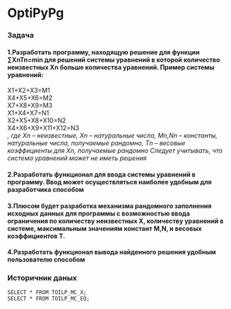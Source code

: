 # OptiPyPg

### Задача

#### 1.Разработать программу, находящую решение для функции ∑XnTn=min для решений системы уравнений в которой количество неизвестных Xn больше количества уравнений. Пример системы уравнений:
X1+X2+X3=M1<br>
X4+X5+X6=M2<br>
X7+X8+X9=M3<br>
X1+X4+X7=N1<br>
X2+X5+X8+X10=N2<br>
X4+X6+X9+X11+X12=N3<br>
_, где Xn – неизвестные, Xn – натуральные числа, Mn,Nn – константы, натуральные числа, получаемые рандомно, Тn – весовые коэффициенты для Xn, получаемые рандомно
Следует учитывать, что система уравнений может не иметь решения_<br>
#### 2.Разработать функционал для ввода системы уравнений в программу. Ввод может осуществляться наиболее удобным для разработчика способом
#### 3.Плюсом будет разработка механизма рандомного заполнения исходных данных для программы с возможностью ввода ограничения по количеству неизвестных X, количеству уравнений в системе, максимальным значениям констант М,N, и весовых коэффициентов Т.
#### 4.Разработать функционал вывода найденного решения удобным пользователю способом 

### Историчник даных

`SELECT * FROM TOILP_MC_X;`<BR>
`SELECT * FROM TOILP_MC_EQ;`
